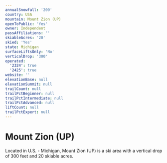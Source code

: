 ```yaml
---
annualSnowfall: '200'
country: USA
mountain: Mount Zion (UP)
openToPublic: 'Yes'
owner: Independent
passAffiliations: ''
skiableAcres: '20'
skied: 'Yes'
state: Michigan
surfaceLiftsOnly: 'No'
verticalDrop: '300'
operated:
  '2324': true
  '2425': true
website: ''
elevationBase: null
elevationSummit: null
trailCount: null
trailPctBeginner: null
trailPctIntermediate: null
trailPctAdvanced: null
liftCount: null
trailPctExpert: null
---
```



# Mount Zion (UP)

Located in U.S. - Michigan, Mount Zion (UP) is a ski area with a vertical drop of 300 feet and 20 skiable acres.
